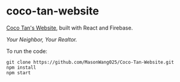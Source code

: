 # coco-tan-website

<a href="https://www.realtorcocotan.com">Coco Tan's Website</a>, built with React and Firebase.

<i>Your Neighbor, Your Realtor.</i>

To run the code:
```
git clone https://github.com/MasonWang025/Coco-Tan-Website.git
npm install
npm start
```
